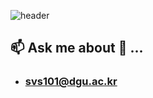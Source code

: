 ![header](https://capsule-render.vercel.app/api?type=rect&color=gradient&height=100&section=footer&&fontSize=90)  

## 📫 Ask me about 💬 ... 
 - ### svs101@dgu.ac.kr

 
<!--
**choiyunh/choiyunh** is a ✨ _special_ ✨ repository because its `README.md` (this file) appears on your GitHub profile.

Here are some ideas to get you started:

- 🔭 I’m currently working on ...
- 🌱 I’m currently learning ...
- 👯 I’m looking to collaborate on ...
- 🤔 I’m looking for help with ...
- 💬 Ask me about ...
- 📫 How to reach me: ...
- 😄 Pronouns: ...
- ⚡ Fun fact: ...
-->
